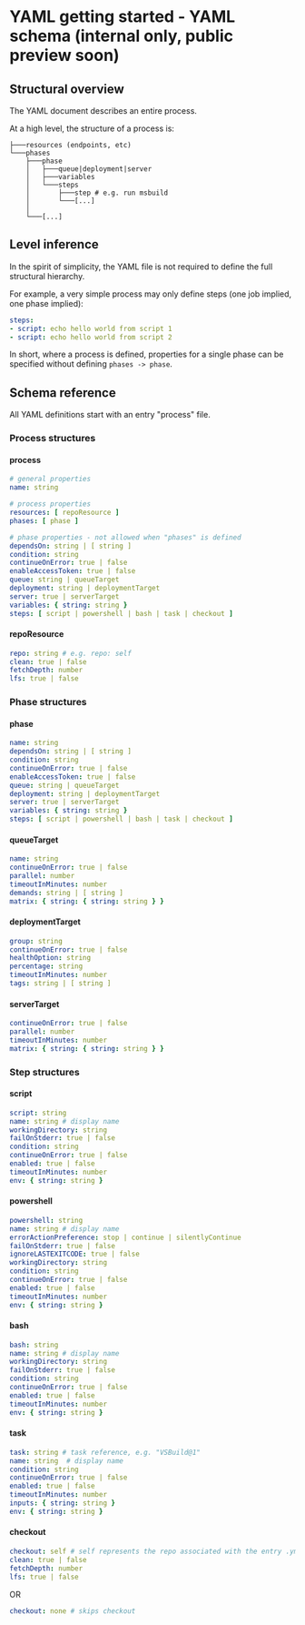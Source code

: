 # YAML getting started - YAML schema (internal only, public preview soon)

## Structural overview

The YAML document describes an entire process.

At a high level, the structure of a process is:

```
├───resources (endpoints, etc)
└───phases
    ├───phase
    │   ├───queue|deployment|server
    │   ├───variables
    │   └───steps
    │       ├───step # e.g. run msbuild
    │       └───[...]
    │
    └───[...]
```

## Level inference

In the spirit of simplicity, the YAML file is not required to define the full structural hierarchy.

For example, a very simple process may only define steps (one job implied, one phase implied):

```yaml
steps:
- script: echo hello world from script 1
- script: echo hello world from script 2
```

In short, where a process is defined, properties for a single phase can be specified without defining `phases -> phase`.

<!-- Commenting-out template schema for now
The inference rules apply to templates as well. For details, see the schema reference section below.
-->

## Schema reference

All YAML definitions start with an entry \"process\" file.

### Process structures

#### process

```yaml
# general properties
name: string

# process properties
resources: [ repoResource ]
phases: [ phase ]

# phase properties - not allowed when "phases" is defined
dependsOn: string | [ string ]
condition: string
continueOnError: true | false
enableAccessToken: true | false
queue: string | queueTarget
deployment: string | deploymentTarget
server: true | serverTarget
variables: { string: string }
steps: [ script | powershell | bash | task | checkout ]
```

#### repoResource

```yaml
repo: string # e.g. repo: self
clean: true | false
fetchDepth: number
lfs: true | false
```

<!-- Commenting-out template schema for now
#### processTemplateReference

```yaml
name: string # relative path to process template
parameters: { string: any }
phases: [ # phase specific step overrides
  {
    name: string
    jobs: [ # phase and job specific step overrides
      {
        name: string
        steps: { string: [ script | powershell | bash | task ] }
      }
    ]
    steps: { string: [ script | powershell | bash | task ] }
  }
]
jobs: [ # job specific step overrides
  {
    name: string
    steps: { string: [ script | powershell | bash | task ] }
  }
]
steps: { string: [ script | powershell | bash | task ] } # step overrides
```

#### processTemplate

```yaml
resources: [ resource ]
phases: [ phase | phasesTemplateReference ]
jobs: [ job | jobsTemplateReference ]
steps: [ script | powershell | bash | task | stepsPhase | stepsTemplateReference ]
```
-->

### Phase structures

#### phase

```yaml
name: string
dependsOn: string | [ string ]
condition: string
continueOnError: true | false
enableAccessToken: true | false
queue: string | queueTarget
deployment: string | deploymentTarget
server: true | serverTarget
variables: { string: string }
steps: [ script | powershell | bash | task | checkout ]
```

#### queueTarget

```yaml
name: string
continueOnError: true | false
parallel: number
timeoutInMinutes: number
demands: string | [ string ]
matrix: { string: { string: string } }
```

#### deploymentTarget

```yaml
group: string
continueOnError: true | false
healthOption: string
percentage: string
timeoutInMinutes: number
tags: string | [ string ]
```

#### serverTarget

```yaml
continueOnError: true | false
parallel: number
timeoutInMinutes: number
matrix: { string: { string: string } }
```

<!-- Commenting-out template schema for now
#### phasesTemplateReference

```yaml
template: string # relative path
parameters: { string: any }
phases: [ # phase specific step overrides
  {
    name: string
    jobs: [ # phase and job specific step overrides
      {
        name: string
        steps: { string: [ script | powershell | bash | task ] }
      }
    ]
    steps: { string: [ script | powershell | bash | task ] }
  }
]
jobs: [ # job specific step overrides
  {
    name: string
    steps: { string: [ script | powershell | bash | task ] }
  }
]
steps: { string: [ script | powershell | bash | task ] } # step overrides
```

#### phasesTemplate

```yaml
phases: [ phase ]
jobs: [ job | jobsTemplateReference ]
steps: [ script | powershell | bash | task | stepsPhase | stepsTemplateReference ]
```
-->

<!-- Commenting-out variable object syntax for now
#### variable

```yaml
name: string
value: string
verbatim: bool # instructs agent not to uppercase/etc when setting env var
```
-->

<!-- Commenting-out template schema for now
#### variablesTemplateReference

```yaml
template: string # relative path
parameters: { string: any }
```

#### variablesTemplate

```yaml
variables: [ variable ]
```
-->

### Step structures

#### script

```yaml
script: string
name: string # display name
workingDirectory: string
failOnStderr: true | false
condition: string
continueOnError: true | false
enabled: true | false
timeoutInMinutes: number
env: { string: string }
```

#### powershell

```yaml
powershell: string
name: string # display name
errorActionPreference: stop | continue | silentlyContinue
failOnStderr: true | false
ignoreLASTEXITCODE: true | false
workingDirectory: string
condition: string
continueOnError: true | false
enabled: true | false
timeoutInMinutes: number
env: { string: string }
```

#### bash

```yaml
bash: string
name: string # display name
workingDirectory: string
failOnStderr: true | false
condition: string
continueOnError: true | false
enabled: true | false
timeoutInMinutes: number
env: { string: string }
```

#### task

```yaml
task: string # task reference, e.g. "VSBuild@1"
name: string  # display name
condition: string
continueOnError: true | false
enabled: true | false
timeoutInMinutes: number
inputs: { string: string }
env: { string: string }
```

#### checkout

```yaml
checkout: self # self represents the repo associated with the entry .yml file
clean: true | false
fetchDepth: number
lfs: true | false
```

OR

```yaml
checkout: none # skips checkout
```

<!-- Commenting-out step group for now
#### stepGroup

```yaml
phase: string # name
steps: [ script | powershell | bash | task ]
```
-->

<!-- Commenting-out template schema for now since it's main value comes with templates and docker
#### stepsTemplateReference

```yaml
template: string # relative path
parameters: { string: any }
steps: { string: [ script | powershell | bash | task ] } # step overrides
```

#### stepsTemplate

```yaml
steps: [ script | powershell | bash | task | stepsPhase ]
```
-->